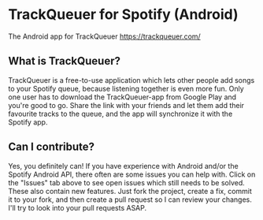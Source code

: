 # TrackQueuer for Spotify (Android)
The Android app for TrackQueuer
https://trackqueuer.com/

## What is TrackQueuer?
TrackQueuer is a free-to-use application which lets other people add songs to your Spotify queue, because listening together is even more fun.
Only one user has to download the TrackQueuer-app from Google Play and you're good to go.
Share the link with your friends and let them add their favourite tracks to the queue, and the app will synchronize it with the Spotify app.

## Can I contribute?
Yes, you definitely can!
If you have experience with Android and/or the Spotify Android API, there often are some issues you can help with.
Click on the "Issues" tab above to see open issues which still needs to be solved.
These also contain new features.
Just fork the project, create a fix, commit it to your fork, and then create a pull request so I can review your changes.
I'll try to look into your pull requests ASAP.
